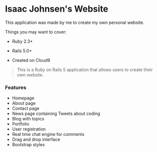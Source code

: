 # Isaac Johnsen's Website

This application was made by me to create my own personal website.

Things you may want to cover:

* Ruby 2.3+

* Rails 5.0+

* Created on Cloud9


> This is a Ruby on Rails 5 application that allows users to create their own website.

### Features

- Homepage
- About page
- Contact page
- News page containing Tweets about coding
- Blog with topics
- Portfolio
- User registration
- Real time chat engine for comments
- Drag and drop interface
- Bootstrap styles
